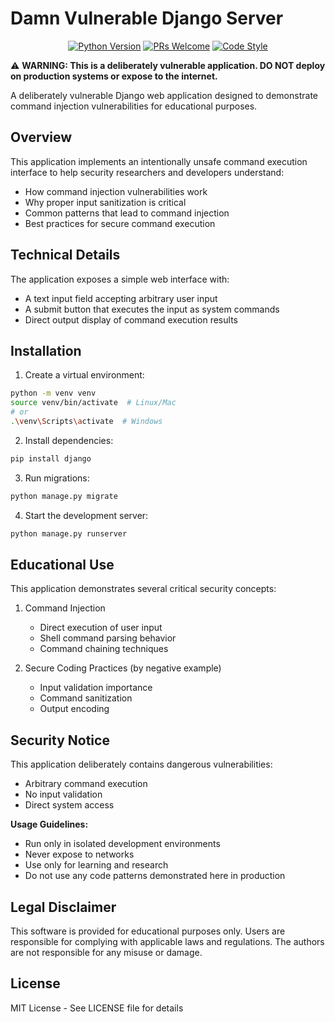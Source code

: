 # Damn Vulnerable Django Server
<div align="center">

[![Python Version](https://img.shields.io/badge/python-3.10-blue.svg)](https://www.python.org/downloads/)
[![PRs Welcome](https://img.shields.io/badge/PRs-welcome-brightgreen.svg)](CONTRIBUTING.md)
[![Code Style](https://img.shields.io/badge/code%20style-black-000000.svg)](https://github.com/psf/black)

</div>

⚠️ **WARNING: This is a deliberately vulnerable application. DO NOT deploy on production systems or expose to the internet.**

A deliberately vulnerable Django web application designed to demonstrate command injection vulnerabilities for educational purposes.

## Overview

This application implements an intentionally unsafe command execution interface to help security researchers and developers understand:
- How command injection vulnerabilities work
- Why proper input sanitization is critical
- Common patterns that lead to command injection
- Best practices for secure command execution

## Technical Details

The application exposes a simple web interface with:
- A text input field accepting arbitrary user input
- A submit button that executes the input as system commands
- Direct output display of command execution results

## Installation

1. Create a virtual environment:
```bash
python -m venv venv
source venv/bin/activate  # Linux/Mac
# or
.\venv\Scripts\activate  # Windows
```

2. Install dependencies:
```bash
pip install django
```

3. Run migrations:
```bash
python manage.py migrate
```

4. Start the development server:
```bash
python manage.py runserver
```

## Educational Use

This application demonstrates several critical security concepts:

1. Command Injection
   - Direct execution of user input
   - Shell command parsing behavior
   - Command chaining techniques

2. Secure Coding Practices (by negative example)
   - Input validation importance
   - Command sanitization
   - Output encoding

## Security Notice

This application deliberately contains dangerous vulnerabilities:

- Arbitrary command execution
- No input validation
- Direct system access

**Usage Guidelines:**

- Run only in isolated development environments
- Never expose to networks
- Use only for learning and research
- Do not use any code patterns demonstrated here in production

## Legal Disclaimer

This software is provided for educational purposes only. Users are responsible for complying with applicable laws and regulations. The authors are not responsible for any misuse or damage.

## License

MIT License - See LICENSE file for details
